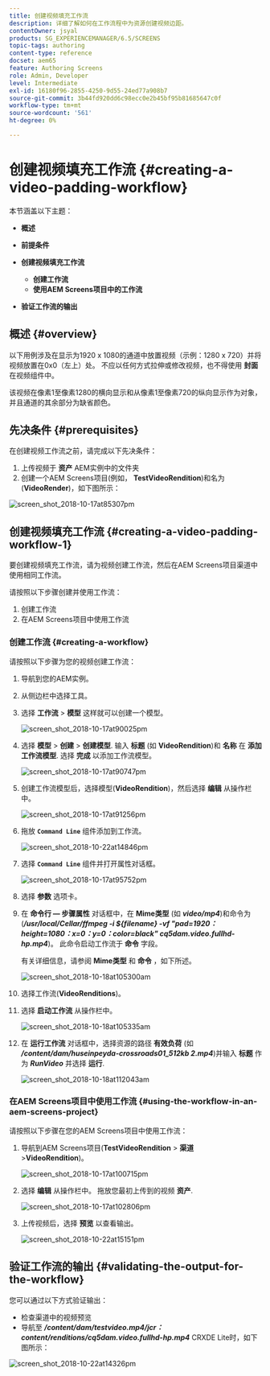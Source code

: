 ```yaml
---
title: 创建视频填充工作流
description: 详细了解如何在工作流程中为资源创建视频边距。
contentOwner: jsyal
products: SG_EXPERIENCEMANAGER/6.5/SCREENS
topic-tags: authoring
content-type: reference
docset: aem65
feature: Authoring Screens
role: Admin, Developer
level: Intermediate
exl-id: 16180f96-2855-4250-9d55-24ed77a908b7
source-git-commit: 3b44fd920dd6c98ecc0e2b45bf95b81685647c0f
workflow-type: tm+mt
source-wordcount: '561'
ht-degree: 0%

---
```


# 创建视频填充工作流 {#creating-a-video-padding-workflow}

本节涵盖以下主题：

* **概述**
* **前提条件**
* **创建视频填充工作流**
   * **创建工作流**
   * **使用AEM Screens项目中的工作流**

* **验证工作流的输出**

## 概述 {#overview}

以下用例涉及在显示为1920 x 1080的通道中放置视频（示例：1280 x 720）并将视频放置在0x0（左上）处。 不应以任何方式拉伸或修改视频，也不得使用 **封面** 在视频组件中。

该视频在像素1至像素1280的横向显示和从像素1至像素720的纵向显示作为对象，并且通道的其余部分为缺省颜色。

## 先决条件 {#prerequisites}

在创建视频工作流之前，请完成以下先决条件：

1. 上传视频于 **资产** AEM实例中的文件夹
1. 创建一个AEM Screens项目(例如， **TestVideoRendition**)和名为(**VideoRender**)，如下图所示：

![screen_shot_2018-10-17at85307pm](assets/screen_shot_2018-10-17at85307pm.png)

## 创建视频填充工作流 {#creating-a-video-padding-workflow-1}

要创建视频填充工作流，请为视频创建工作流，然后在AEM Screens项目渠道中使用相同工作流。

请按照以下步骤创建并使用工作流：

1. 创建工作流
1. 在AEM Screens项目中使用工作流

### 创建工作流 {#creating-a-workflow}

请按照以下步骤为您的视频创建工作流：

1. 导航到您的AEM实例。
1. 从侧边栏中选择工具。
1. 选择 **工作流** > **模型** 这样就可以创建一个模型。

   ![screen_shot_2018-10-17at90025pm](assets/screen_shot_2018-10-17at90025pm.png)

1. 选择 **模型** > **创建** > **创建模型**. 输入 **标题** (如 **VideoRendition**)和 **名称** 在 **添加工作流模型**. 选择 **完成** 以添加工作流模型。

   ![screen_shot_2018-10-17at90747pm](assets/screen_shot_2018-10-17at90747pm.png)

1. 创建工作流模型后，选择模型(**VideoRendition**)，然后选择 **编辑** 从操作栏中。

   ![screen_shot_2018-10-17at91256pm](assets/screen_shot_2018-10-17at91256pm.png)

1. 拖放 **`Command Line`** 组件添加到工作流。

   ![screen_shot_2018-10-22at14846pm](assets/screen_shot_2018-10-22at14846pm.png)

1. 选择 **`Command Line`** 组件并打开属性对话框。

   ![screen_shot_2018-10-17at95752pm](assets/screen_shot_2018-10-17at95752pm.png)

1. 选择 **参数** 选项卡。
1. 在 **命令行 — 步骤属性** 对话框中，在 **Mime类型** (如 ***video/mp4***)和命令为(***/usr/local/Cellar/ffmpeg -i ${filename} -vf &quot;pad=1920：height=1080：x=0：y=0：color=black&quot; cq5dam.video.fullhd-hp.mp4***)。 此命令启动工作流于 **命令** 字段。

   有关详细信息，请参阅 **Mime类型** 和 **命令** ，如下所述。

   ![screen_shot_2018-10-18at105300am](assets/screen_shot_2018-10-18at105300am.png)

1. 选择工作流(**VideoRenditions**)。
1. 选择 **启动工作流** 从操作栏中。

   ![screen_shot_2018-10-18at105335am](assets/screen_shot_2018-10-18at105335am.png)

1. 在 **运行工作流** 对话框中，选择资源的路径 **有效负荷** (如 ***/content/dam/huseinpeyda-crossroads01_512kb 2.mp4***)并输入 **标题** 作为 ***RunVideo*** 并选择 **运行**.

   ![screen_shot_2018-10-18at112043am](assets/screen_shot_2018-10-18at112043am.png)

### 在AEM Screens项目中使用工作流 {#using-the-workflow-in-an-aem-screens-project}

请按照以下步骤在您的AEM Screens项目中使用工作流：

1. 导航到AEM Screens项目(**TestVideoRendition** > **渠道** >**VideoRendition**)。

   ![screen_shot_2018-10-17at100715pm](assets/screen_shot_2018-10-17at100715pm.png)

1. 选择 **编辑** 从操作栏中。 拖放您最初上传到的视频 **资产**.

   ![screen_shot_2018-10-17at102806pm](assets/screen_shot_2018-10-17at102806pm.png)

1. 上传视频后，选择 **预览** 以查看输出。

   ![screen_shot_2018-10-22at15151pm](assets/screen_shot_2018-10-22at15151pm.png)

## 验证工作流的输出 {#validating-the-output-for-the-workflow}

您可以通过以下方式验证输出：

* 检查渠道中的视频预览
* 导航至 ***/content/dam/testvideo.mp4/jcr：content/renditions/cq5dam.video.fullhd-hp.mp4*** CRXDE Lite时，如下图所示：

![screen_shot_2018-10-22at14326pm](assets/screen_shot_2018-10-22at14326pm.png)
